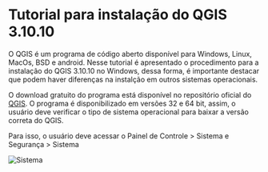 # Tutorial para instalação do QGIS 3.10.10
O QGIS é um programa de código aberto disponível para Windows, Linux, MacOs, BSD e android. Nesse tutorial é apresentado o procedimento para a instalação do QGIS 3.10.10 no Windows, dessa forma, é importante destacar que podem haver diferenças na instalção em outros sistemas operacionais.

O download gratuito do programa está disponível no repositório oficial do [QGIS](https://www.qgis.org/pt_BR/site/forusers/download.html). O programa é disponibilizado em versões 32 e 64 bit, assim, o usuário deve verificar o tipo de sistema operacional para baixar a versão correta do QGIS.

Para isso, o usuário deve acessar o Painel de Controle > Sistema e Segurança > Sistema

![Sistema](C:/Users/thsdornelas/Documents/GitHub/curso_qgis/prints/windows.jpg)

